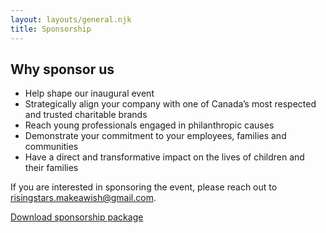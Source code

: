 ```yaml
---
layout: layouts/general.njk
title: Sponsorship
---
```


## Why sponsor us

- Help shape our inaugural event
- Strategically align your company with one of Canada’s most respected and trusted charitable brands
- Reach young professionals engaged in philanthropic causes 
- Demonstrate your commitment to your employees, families and communities
- Have a direct and transformative impact on the lives of children and their families

If you are interested in sponsoring the event, please reach out to [risingstars.makeawish@gmail.com](mailto:risingstars.makeawish@gmail.com).

<p><a class="mt-6 inline-block lg:py-2 py-4 px-4 transition-1 bg-blue-700 hover:bg-blue-800 text-white no-underline rounded font-black lg:text-base text-xl text-center" href="../images/Sponsorship-package.pdf" target="_blank" rel="noreferrer">Download sponsorship package</a></p>